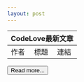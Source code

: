 ```yaml
---
layout: post
---
```


<table id="dataTable">
  <thead>
    <tr>
      <th colspan="3">CodeLove最新文章</th>
    </tr>
  </thead>
  <tbody>
  <tr>
    <td>作者</td>
    <td>標題</td>
    <td>連結</td>
  </tr>
  </tbody>
</table>

<input type="button" id="btnMore" value="Read more...">

<script>
  let apiURL = "https://codelove.tw/api/posts?username=howtomakeaturn&per_page=5&page=";
  let apiTable = document.getElementById("dataTable");
  let pageCount = 1;

  let btn = document.getElementById("btnMore");
  
  callAPI(apiURL + pageCount, apiTable);
  pageCount += 1;
  
  btn.onclick = function () {
      callAPI(apiURL + pageCount, apiTable);
      pageCount += 1;
  };
  
  function callAPI(url, table){
    fetch(url)
      .then((res) => {
        const data = res.json();
        return data;
      })
      .then((data) => {
        console.log(data);
        for (let i = 0; i < data.length; i++) {
          let dr = document.createElement("TR");
    
          let dc_userName = document.createElement("TD");
          let txt = document.createTextNode(data[i]['user']['name']);      
          dc_userName.appendChild(txt);
          dc_userName.style.width = '20%';
          dr.appendChild(dc_userName);
          
          let dc_title = document.createElement("TD");
          txt = document.createTextNode(data[i]['title']);
          dc_title.appendChild(txt);
          dr.appendChild(dc_title);
    
          let dc_url = document.createElement("TD");
          let url = document.createElement("a");
          url.href = data[i]['canonical_url'];
          url.innerHTML = data[i]['id'];
          url.target="_blank";
          dc_url.appendChild(url);
          dr.appendChild(dc_url);
          
          table.appendChild(dr);
        }
      });
  }
</script>
